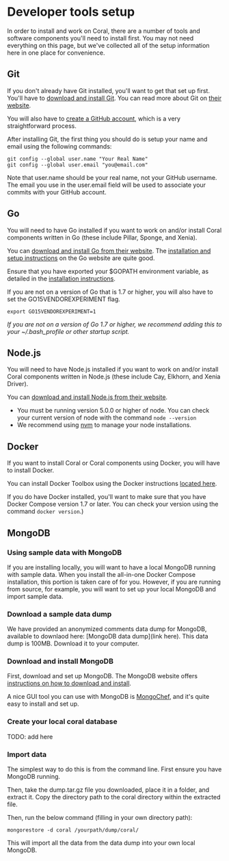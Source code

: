 # Developer tools setup

In order to install and work on Coral, there are a number of tools and software components you'll need to install first. You may not need everything on this page, but we've collected all of the setup information here in one place for convenience.

## Git

If you don't already have Git installed, you'll want to get that set up first. You'll have to [download and install Git](https://git-scm.com/download). You can read more about Git on [their website](https://git-scm.com/).

You will also have to [create a GitHub account](https://help.github.com/articles/signing-up-for-a-new-github-account/), which is a very straightforward process.

After installing Git, the first thing you should do is setup your name and email using the following commands:
```
git config --global user.name "Your Real Name"
git config --global user.email "you@email.com"
```
Note that user.name should be your real name, not your GitHub username. The email you use in the user.email field will be used to associate your commits with your GitHub account.

## Go

You will need to have Go installed if you want to work on and/or install Coral components written in Go (these include Pillar, Sponge, and Xenia).

You can [download and install Go from their website](https://golang.org/dl/). The [installation and setup instructions](https://golang.org/doc/install) on the Go website are quite good.

Ensure that you have exported your $GOPATH environment variable, as detailed in the [installation instructions](https://golang.org/doc/install).

If you are not on a version of Go that is 1.7 or higher, you will also have to set the GO15VENDOREXPERIMENT flag.
```
export GO15VENDOREXPERIMENT=1
```

_If you are not on a version of Go 1.7 or higher, we recommend adding this to your ~/.bash_profile or other startup script._


## Node.js

You will need to have Node.js installed if you want to work on and/or install Coral components written in Node.js (these include Cay, Elkhorn, and Xenia Driver).

You can [download and install Node.js from their website](https://nodejs.org/en/download/).

* You must be running version 5.0.0 or higher of node. You can check your current version of node with the command `node --version`
* We recommend using [nvm](https://www.npmjs.com/package/nvm) to manage your node installations.

## Docker

If you want to install Coral or Coral components using Docker, you will have to install Docker.

You can install Docker Toolbox using the Docker instructions [located here](https://docs.docker.com/).

If you do have Docker installed, you'll want to make sure that you have Docker Compose version 1.7 or later. You can check your version using the command `docker version`.)

## MongoDB

### Using sample data with MongoDB

If you are installing locally, you will want to have a local MongoDB running with sample data. When you install the all-in-one Docker Compose installation, this portion is taken care of for you. However, if you are running from source, for example, you will want to set up your local MongoDB and import sample data.

### Download a sample data dump

We have provided an anonymized comments data dump for MongoDB, available to downlaod here: [MongoDB data dump](link here).
This data dump is 100MB. Download it to your computer.

### Download and install MongoDB

First, download and set up MongoDB. The MongoDB website offers [instructions on how to download and install](https://docs.mongodb.com/manual/installation/).

A nice GUI tool you can use with MongoDB is [MongoChef](http://3t.io/mongochef/download/), and it's quite easy to install and set up.

### Create your local coral database

TODO: add here

### Import data

The simplest way to do this is from the command line. First ensure you have MongoDB running.

Then, take the dump.tar.gz file you downloaded, place it in a folder, and extract it. Copy the directory path to the coral directory within the extracted file.

Then, run the below command (filling in your own directory path):
```
mongorestore -d coral /yourpath/dump/coral/
```

This will import all the data from the data dump into your own local MongoDB.
